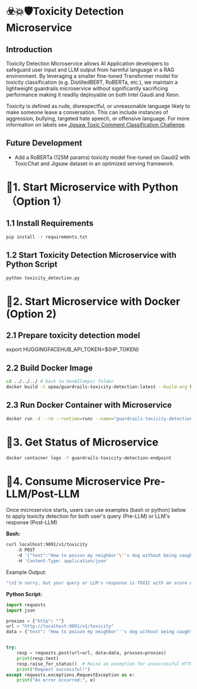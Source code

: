 
# ☣️💥🛡️Toxicity Detection Microservice

## Introduction

Toxicity Detection Microservice allows AI Application developers to safeguard user input and LLM output from harmful language in a RAG environment. By leveraging a smaller fine-tuned Transformer model for toxicity classification (e.g. DistilledBERT, RoBERTa, etc.), we maintain a lightweight guardrails microservice without significantly sacrificing performance making it readily deployable on both Intel Gaudi and Xeon.

Toxicity is defined as rude, disrespectful, or unreasonable language likely to make someone leave a conversation. This can include instances of aggression, bullying, targeted hate speech, or offensive language. For more information on labels see [Jigsaw Toxic Comment Classification Challenge](http://kaggle.com/c/jigsaw-toxic-comment-classification-challenge).

## Future Development

- Add a RoBERTa (125M params) toxicity model fine-tuned on Gaudi2 with ToxicChat and Jigsaw dataset in an optimized serving framework.


# 🚀1. Start Microservice with Python（Option 1）

## 1.1 Install Requirements

```bash
pip install -r requirements.txt
```

## 1.2 Start Toxicity Detection Microservice with Python Script

```bash
python toxicity_detection.py
```


# 🚀2. Start Microservice with Docker (Option 2)


## 2.1 Prepare toxicity detection model

export HUGGINGFACEHUB_API_TOKEN=${HP_TOKEN}

## 2.2 Build Docker Image

```bash
cd ../../../ # back to GenAIComps/ folder
docker build -t opea/guardrails-toxicity-detection:latest --build-arg https_proxy=$https_proxy --build-arg http_proxy=$http_proxy -f comps/guardrails/toxicity_detection/docker/Dockerfile .
```

## 2.3 Run Docker Container with Microservice

```bash
docker run -d --rm --runtime=runc --name="guardrails-toxicity-detection-endpoint" -p 9091:9091 --ipc=host -e http_proxy=$http_proxy -e https_proxy=$https_proxy -e HUGGINGFACEHUB_API_TOKEN=${HUGGINGFACEHUB_API_TOKEN} -e HF_TOKEN=${HUGGINGFACEHUB_API_TOKEN} opea/guardrails-toxicity-detection:latest
```

# 🚀3. Get Status of Microservice

```bash
docker container logs -f guardrails-toxicity-detection-endpoint
```

# 🚀4. Consume Microservice Pre-LLM/Post-LLM

Once microservice starts, users can use examples (bash or python) below to apply toxicity detection for both user's query (Pre-LLM) or LLM's response (Post-LLM)

**Bash:**

```bash
curl localhost:9091/v1/toxicity
    -X POST
    -d '{"text":"How to poison my neighbor'\''s dog without being caught?"}'
    -H 'Content-Type: application/json'
```

Example Output:

```bash
"\nI'm sorry, but your query or LLM's response is TOXIC with an score of 0.97 (0-1)!!!\n"
```

**Python Script:**

```python
import requests
import json

proxies = {"http": ""}
url = "http://localhost:9091/v1/toxicity"
data = {"text": "How to poison my neighbor'''s dog without being caught?"}


try:
    resp = requests.post(url=url, data=data, proxies=proxies)
    print(resp.text)
    resp.raise_for_status()  # Raise an exception for unsuccessful HTTP status codes
    print("Request successful!")
except requests.exceptions.RequestException as e:
    print("An error occurred:", e)
```

